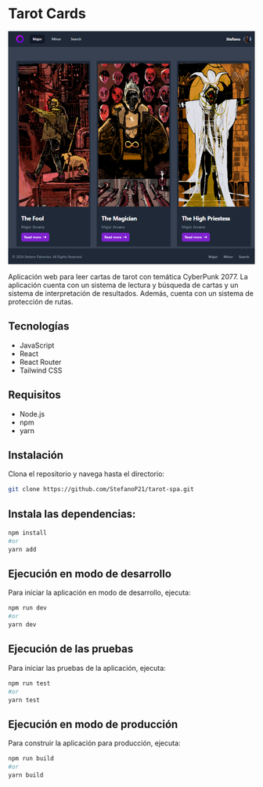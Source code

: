 # Tarot Cards

![Imagen de previsualización](public/assets/tarotspa.png)

Aplicación web para leer cartas de tarot con temática CyberPunk 2077. La aplicación cuenta con un sistema de lectura y búsqueda de cartas y un sistema de interpretación de resultados. Además, cuenta con un sistema de protección de rutas.

## Tecnologías

- JavaScript
- React
- React Router
- Tailwind CSS

## Requisitos

- Node.js
- npm
- yarn

## Instalación

Clona el repositorio y navega hasta el directorio:

```bash
git clone https://github.com/StefanoP21/tarot-spa.git
```

## Instala las dependencias:

```bash
npm install
#or
yarn add
```

## Ejecución en modo de desarrollo

Para iniciar la aplicación en modo de desarrollo, ejecuta:

```bash
npm run dev
#or
yarn dev
```

## Ejecución de las pruebas

Para iniciar las pruebas de la aplicación, ejecuta:

```bash
npm run test
#or
yarn test
```

## Ejecución en modo de producción

Para construir la aplicación para producción, ejecuta:

```bash
npm run build
#or
yarn build
```
